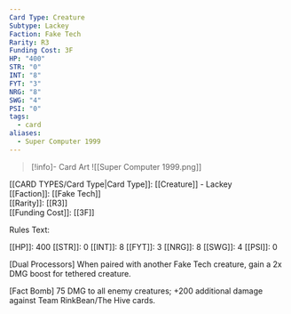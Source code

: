 ```yaml
---
Card Type: Creature
Subtype: Lackey
Faction: Fake Tech
Rarity: R3
Funding Cost: 3F
HP: "400"
STR: "0"
INT: "8"
FYT: "3"
NRG: "8"
SWG: "4"
PSI: "0"
tags:
  - card
aliases:
  - Super Computer 1999
---
```

> [!info]- Card Art
> ![[Super Computer 1999.png]]

[[CARD TYPES/Card Type|Card Type]]: [[Creature]] - Lackey  
[[Faction]]: [[Fake Tech]]  
[[Rarity]]: [[R3]]  
[[Funding Cost]]: [[3F]]  

Rules Text:  

[[HP]]: 400 [[STR]]: 0 [[INT]]: 8 [[FYT]]: 3 [[NRG]]: 8 [[SWG]]: 4 [[PSI]]: 0  

[Dual Processors] When paired with another Fake Tech creature, gain a 2x DMG boost for tethered creature.  

[Fact Bomb] 75 DMG to all enemy creatures; +200 additional damage against Team RinkBean/The Hive cards.  